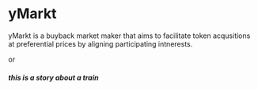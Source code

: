 # yMarkt

yMarkt is a buyback market maker that aims to facilitate token acqusitions at preferential prices by aligning participating intnerests.

or

##### this is a story about a train
